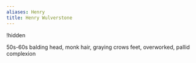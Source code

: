 ```yaml
---
aliases: Henry
title: Henry Wulverstone
---
```


!hidden

50s-60s balding head, monk hair, graying crows feet, overworked, pallid complexion